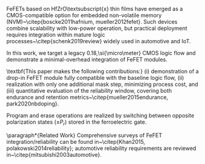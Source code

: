 FeFETs based on HfZrO\textsubscript{x} thin films have emerged as a CMOS-compatible option for embedded non-volatile memory (NVM)~\citep{boscke2011hafnium, mueller2012fefet}. Such devices combine scalability with low-power operation, but practical deployment requires integration within mature logic processes~\citep{schenk2019review} widely used in automotive and IoT.

In this work, we target a legacy 0.18\,\si{\micro\meter} CMOS logic flow and demonstrate a minimal-overhead integration of FeFET modules.

\textbf{This paper makes the following contributions:}
(i) demonstration of a drop-in FeFET module fully compatible with the baseline logic flow,
(ii) realization with only one additional mask step, minimizing process cost, and
(iii) quantitative evaluation of the reliability window, covering both endurance and retention metrics~\citep{mueller2015endurance, park2020nbdoping}.

Program and erase operations are realized by switching between opposite polarization states ($\pm P_r$) stored in the ferroelectric gate.

\paragraph*{Related Work}
Comprehensive surveys of FeFET integration/reliability can be found in~\citep{Khan2015, polakowski2014reliability}; automotive reliability requirements are reviewed in~\citep{mitsubishi2003automotive}.
